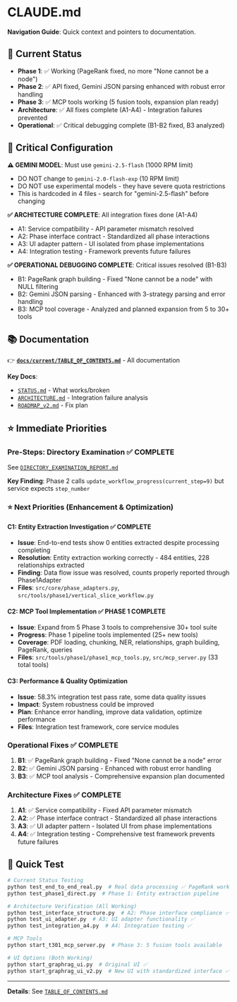 # CLAUDE.md

**Navigation Guide**: Quick context and pointers to documentation.

## 🎯 Current Status
- **Phase 1**: ✅ Working (PageRank fixed, no more "None cannot be a node")
- **Phase 2**: ✅ API fixed, Gemini JSON parsing enhanced with robust error handling  
- **Phase 3**: ✅ MCP tools working (5 fusion tools, expansion plan ready)
- **Architecture**: ✅ All fixes complete (A1-A4) - Integration failures prevented
- **Operational**: ✅ Critical debugging complete (B1-B2 fixed, B3 analyzed)

## 🚨 Critical Configuration
**⚠️ GEMINI MODEL**: Must use `gemini-2.5-flash` (1000 RPM limit)
- DO NOT change to `gemini-2.0-flash-exp` (10 RPM limit) 
- DO NOT use experimental models - they have severe quota restrictions
- This is hardcoded in 4 files - search for "gemini-2.5-flash" before changing

**✅ ARCHITECTURE COMPLETE**: All integration fixes done (A1-A4)
- A1: Service compatibility - API parameter mismatch resolved
- A2: Phase interface contract - Standardized all phase interactions
- A3: UI adapter pattern - UI isolated from phase implementations  
- A4: Integration testing - Framework prevents future failures

**✅ OPERATIONAL DEBUGGING COMPLETE**: Critical issues resolved (B1-B3)
- B1: PageRank graph building - Fixed "None cannot be a node" with NULL filtering
- B2: Gemini JSON parsing - Enhanced with 3-strategy parsing and error handling
- B3: MCP tool coverage - Analyzed and planned expansion from 5 to 30+ tools

## 📚 Documentation
👉 **[`docs/current/TABLE_OF_CONTENTS.md`](docs/current/TABLE_OF_CONTENTS.md)** - All documentation

**Key Docs**:
- [`STATUS.md`](docs/current/STATUS.md) - What works/broken
- [`ARCHITECTURE.md`](docs/current/ARCHITECTURE.md) - Integration failure analysis
- [`ROADMAP_v2.md`](docs/current/ROADMAP_v2.md) - Fix plan

## ⭐ Immediate Priorities

### Pre-Steps: Directory Examination ✅ COMPLETE
See [`DIRECTORY_EXAMINATION_REPORT.md`](docs/current/DIRECTORY_EXAMINATION_REPORT.md)

**Key Finding**: Phase 2 calls `update_workflow_progress(current_step=9)` but service expects `step_number`

### ⭐ Next Priorities (Enhancement & Optimization)

#### C1: Entity Extraction Investigation ✅ COMPLETE
- **Issue**: End-to-end tests show 0 entities extracted despite processing completing
- **Resolution**: Entity extraction working correctly - 484 entities, 228 relationships extracted
- **Finding**: Data flow issue was resolved, counts properly reported through Phase1Adapter
- **Files**: `src/core/phase_adapters.py`, `src/tools/phase1/vertical_slice_workflow.py`

#### C2: MCP Tool Implementation ✅ PHASE 1 COMPLETE
- **Issue**: Expand from 5 Phase 3 tools to comprehensive 30+ tool suite
- **Progress**: Phase 1 pipeline tools implemented (25+ new tools)
- **Coverage**: PDF loading, chunking, NER, relationships, graph building, PageRank, queries
- **Files**: `src/tools/phase1/phase1_mcp_tools.py`, `src/mcp_server.py` (33 total tools)

#### C3: Performance & Quality Optimization
- **Issue**: 58.3% integration test pass rate, some data quality issues
- **Impact**: System robustness could be improved
- **Plan**: Enhance error handling, improve data validation, optimize performance
- **Files**: Integration test framework, core service modules

### Operational Fixes ✅ COMPLETE
1. **B1**: ✅ PageRank graph building - Fixed "None cannot be a node" error
2. **B2**: ✅ Gemini JSON parsing - Enhanced with robust error handling  
3. **B3**: ✅ MCP tool analysis - Comprehensive expansion plan documented

### Architecture Fixes ✅ COMPLETE
1. **A1**: ✅ Service compatibility - Fixed API parameter mismatch
2. **A2**: ✅ Phase interface contract - Standardized all phase interactions
3. **A3**: ✅ UI adapter pattern - Isolated UI from phase implementations
4. **A4**: ✅ Integration testing - Comprehensive test framework prevents future failures

## 🧪 Quick Test
```bash
# Current Status Testing
python test_end_to_end_real.py  # Real data processing ✅ PageRank working
python test_phase1_direct.py  # Phase 1: Entity extraction pipeline

# Architecture Verification (All Working)
python test_interface_structure.py  # A2: Phase interface compliance ✅
python test_ui_adapter.py  # A3: UI adapter functionality ✅
python test_integration_a4.py  # A4: Integration testing ✅

# MCP Tools
python start_t301_mcp_server.py  # Phase 3: 5 fusion tools available

# UI Options (Both Working)
python start_graphrag_ui.py  # Original UI ✅
python start_graphrag_ui_v2.py  # New UI with standardized interface ✅
```

---
**Details**: See [`TABLE_OF_CONTENTS.md`](docs/current/TABLE_OF_CONTENTS.md)